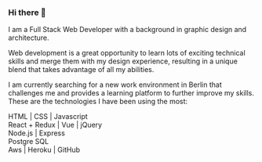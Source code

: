 ### Hi there 👋

I am a Full Stack Web Developer with a background in graphic design and architecture.

Web development is a great opportunity to learn lots of exciting technical skills and merge them with my design experience, resulting in a unique blend that takes advantage of all my abilities.

I am currently searching for a new work environment in Berlin that challenges me and provides a learning platform to further improve my skills.  These are the technologies I have been using the most:

HTML | CSS | Javascript <br />
React + Redux | Vue | jQuery <br />
Node.js | Express <br />
Postgre SQL <br />
Aws | Heroku | GitHub <br />

<!--
**LupeBezz/lupebezz** is a ✨ _special_ ✨ repository because its `README.md` (this file) appears on your GitHub profile.

Here are some ideas to get you started:

- 🔭 I’m currently working on ...
- 🌱 I’m currently learning ...
- 👯 I’m looking to collaborate on ...
- 🤔 I’m looking for help with ...
- 💬 Ask me about ...
- 📫 How to reach me: ...
- 😄 Pronouns: ...
- ⚡ Fun fact: ...
-->
